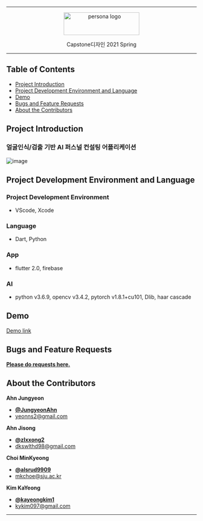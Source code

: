 * * *


<p align="center">
    <img src="https://user-images.githubusercontent.com/59993071/121624045-c21f9480-caab-11eb-9686-d9ef12b948be.jpg" alt="persona logo" width="200" height="60">
</p>

<p align="center">
  Capstone디자인 2021 Spring
</p>
   
 
* * *


## Table of Contents

- [Project Introduction](#Project-Introduction)
- [Project Development Environment and Language](#Project-Development-Environment-and-Language)
- [Demo](#Demo)
- [Bugs and Feature Requests](#Bugs-and-Feature-Requests)
- [About the Contributors](#About-the-Contributors)


## Project Introduction

### 얼굴인식/검출 기반 AI 퍼스널 컨설팅 어플리케이션
 
![image](https://user-images.githubusercontent.com/46320067/124223268-5e363c00-db3e-11eb-8106-0b714bc5737e.png)


## Project Development Environment and Language

### Project Development Environment 
- VScode, Xcode

### Language
- Dart, Python

### App
- flutter 2.0, firebase

### AI
- python v3.6.9, opencv v3.4.2, pytorch v1.8.1+cu101, Dlib, haar cascade

## Demo

[Demo link](https://youtu.be/uINTpl_FPNA)


## Bugs and Feature Requests

[**Please do requests here.**](https://github.com/alsrud9909/persona/issues)


## About the Contributors

**Ahn Jungyeon**
- [**@JungyeonAhn**](https://github.com/JungyeonAhn)
- <yeonns2@gmail.com>

**Ahn Jisong**
- [**@zIxxong2**](https://github.com/zIxxong2)
- <dkswlthd98@gmail.com>

**Choi MinKyeong**
- [**@alsrud9909**](https://github.com/alsrud9909)   
- <mkchoe@sju.ac.kr>

**Kim KaYeong**
- [**@kayeongkim1**](https://github.com/kayeongkim1)
- <kykim097@gmail.com>



* * *
